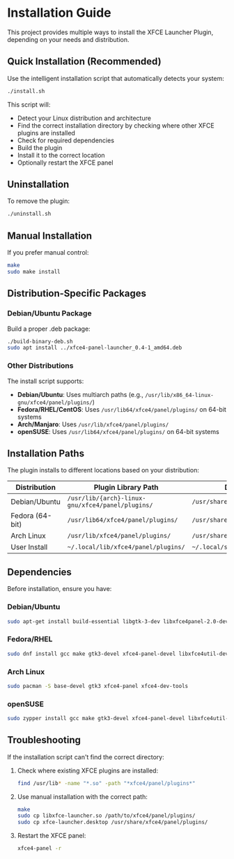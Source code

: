 # Installation Guide

This project provides multiple ways to install the XFCE Launcher Plugin, depending on your needs and distribution.

## Quick Installation (Recommended)

Use the intelligent installation script that automatically detects your system:

```bash
./install.sh
```

This script will:
- Detect your Linux distribution and architecture
- Find the correct installation directory by checking where other XFCE plugins are installed
- Check for required dependencies
- Build the plugin
- Install it to the correct location
- Optionally restart the XFCE panel

## Uninstallation

To remove the plugin:

```bash
./uninstall.sh
```

## Manual Installation

If you prefer manual control:

```bash
make
sudo make install
```

## Distribution-Specific Packages

### Debian/Ubuntu Package

Build a proper .deb package:

```bash
./build-binary-deb.sh
sudo apt install ../xfce4-panel-launcher_0.4-1_amd64.deb
```

### Other Distributions

The install script supports:
- **Debian/Ubuntu**: Uses multiarch paths (e.g., `/usr/lib/x86_64-linux-gnu/xfce4/panel/plugins/`)
- **Fedora/RHEL/CentOS**: Uses `/usr/lib64/xfce4/panel/plugins/` on 64-bit systems
- **Arch/Manjaro**: Uses `/usr/lib/xfce4/panel/plugins/`
- **openSUSE**: Uses `/usr/lib64/xfce4/panel/plugins/` on 64-bit systems

## Installation Paths

The plugin installs to different locations based on your distribution:

| Distribution | Plugin Library Path | Desktop File Path |
|-------------|-------------------|------------------|
| Debian/Ubuntu | `/usr/lib/{arch}-linux-gnu/xfce4/panel/plugins/` | `/usr/share/xfce4/panel/plugins/` |
| Fedora (64-bit) | `/usr/lib64/xfce4/panel/plugins/` | `/usr/share/xfce4/panel/plugins/` |
| Arch Linux | `/usr/lib/xfce4/panel/plugins/` | `/usr/share/xfce4/panel/plugins/` |
| User Install | `~/.local/lib/xfce4/panel/plugins/` | `~/.local/share/xfce4/panel/plugins/` |

## Dependencies

Before installation, ensure you have:

### Debian/Ubuntu
```bash
sudo apt-get install build-essential libgtk-3-dev libxfce4panel-2.0-dev libxfce4util-dev
```

### Fedora/RHEL
```bash
sudo dnf install gcc make gtk3-devel xfce4-panel-devel libxfce4util-devel
```

### Arch Linux
```bash
sudo pacman -S base-devel gtk3 xfce4-panel xfce4-dev-tools
```

### openSUSE
```bash
sudo zypper install gcc make gtk3-devel xfce4-panel-devel libxfce4util-devel
```

## Troubleshooting

If the installation script can't find the correct directory:
1. Check where existing XFCE plugins are installed:
   ```bash
   find /usr/lib* -name "*.so" -path "*xfce4/panel/plugins*"
   ```

2. Use manual installation with the correct path:
   ```bash
   make
   sudo cp libxfce-launcher.so /path/to/xfce4/panel/plugins/
   sudo cp xfce-launcher.desktop /usr/share/xfce4/panel/plugins/
   ```

3. Restart the XFCE panel:
   ```bash
   xfce4-panel -r
   ```

